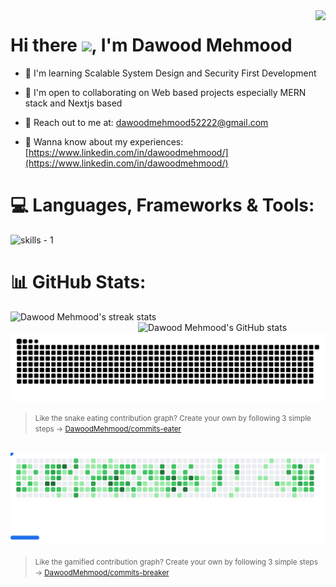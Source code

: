 <img align="right" src="https://komarev.com/ghpvc/?username=DawoodMehmood">

<h1>Hi there <img src="https://user-images.githubusercontent.com/18350557/176309783-0785949b-9127-417c-8b55-ab5a4333674e.gif">, I'm Dawood Mehmood </h1>

-  🧠  I'm learning Scalable System Design and Security First Development 
  
- 🤝  I'm open to collaborating on Web based projects especially MERN stack and Nextjs based

- 📩 Reach out to me at: [dawoodmehmood52222@gmail.com](dawoodmehmood52222@gmail.com)

- 📄 Wanna know about my experiences: [https://www.linkedin.com/in/dawoodmehmood/](https://www.linkedin.com/in/dawoodmehmood/)


# 💻 Languages, Frameworks & Tools:

<picture>
    <source media="(prefers-color-scheme: dark)" srcset="https://skillicons.dev/icons?i=html%2Ccss%2Cjavascript%2Cts%2Cpython%2Csolidity%2Creact%2Cnextjs%2Ctailwind%2Cbootstrap%2Cjquery%2Csass%2Cnodejs%2Cexpress%2Cnestjs%2Cflask%2Cfastapi%2Cmongodb%2Cmysql%2Cpostgres%2Cprisma%2Csequelize%2Cdocker%2Cfirebase%2Cgraphql%2Cpostman%2Cnpm%2Cyarn%2Cgit%2Caws&perline=15&theme=dark" />
    <source media="(prefers-color-scheme: light), (prefers-color-scheme: no-preference)" srcset="https://skillicons.dev/icons?i=html%2Ccss%2Cjavascript%2Cts%2Cpython%2Csolidity%2Creact%2Cnextjs%2Ctailwind%2Cbootstrap%2Cjquery%2Csass%2Cnodejs%2Cexpress%2Cnestjs%2Cflask%2Cfastapi%2Cmongodb%2Cmysql%2Cpostgres%2Cprisma%2Csequelize%2Cdocker%2Cfirebase%2Cgraphql%2Cpostman%2Cnpm%2Cyarn%2Cgit%2Caws&perline=15&theme=light" />
    <img src="https://skillicons.dev/icons?html%2Ccss%2Cjavascript%2Cts%2Cpython%2Csolidity%2Creact%2Cnextjs%2Ctailwind%2Cbootstrap%2Cjquery%2Csass%2Cnodejs%2Cexpress%2Cnestjs%2Cflask%2Cfastapi%2Cmongodb%2Cmysql%2Cpostgres%2Cprisma%2Csequelize%2Cdocker%2Cfirebase%2Cgraphql%2Cpostman%2Cnpm%2Cyarn%2Cgit%2Caws&perline=15&theme=light" alt="skills - 1" />
</picture>




# 📊 GitHub Stats:

  <picture>
        <source media="(prefers-color-scheme: dark)" srcset="https://streak-stats.demolab.com/?user=DawoodMehmood&theme=react&hide_border=true" />
        <source media="(prefers-color-scheme: light), (prefers-color-scheme: no-preference)" srcset="https://github-readme-streak-stats-salesp07.vercel.app/?user=DawoodMehmood&count_private=true&show_icons=true&theme=default&rank_icon=github&border_radius=10&border=61dafb" />
        <img align="left" width='300px' src="https://github-readme-streak-stats-salesp07.vercel.app/?user=DawoodMehmood&count_private=true&show_icons=true&theme=default&rank_icon=github&border_radius=10&border=61dafb" alt="Dawood Mehmood's streak stats" />
  </picture>

  <img align="right" width='300px' src="https://github-readme-stats-salesp07.vercel.app/api?username=DawoodMehmood&count_private=true&show_icons=true&theme=default&rank_icon=github&border_radius=10&border_color=61dafb" alt="Dawood Mehmood's GitHub stats" />




<picture>
  <source media="(prefers-color-scheme: dark)" srcset="https://raw.githubusercontent.com/DawoodMehmood/DawoodMehmood/output/github-contribution-grid-snake-dark.svg" />
  <source media="(prefers-color-scheme: light), (prefers-color-scheme: no-preference)" srcset="https://raw.githubusercontent.com/DawoodMehmood/DawoodMehmood/output/github-contribution-grid-snake.svg" />
  <img src="https://raw.githubusercontent.com/DawoodMehmood/DawoodMehmood/output/github-contribution-grid-snake.svg" alt="GitHub Contribution Snake" />
</picture>

> <small>Like the snake eating contribution graph? Create your own by following 3 simple steps → 
<a href="https://github.com/DawoodMehmood/commits-eater">DawoodMehmood/commits-eater</a></small>


<br/>


<picture>
  <source
    media="(prefers-color-scheme: dark)"
    srcset="images/breakout-dark.svg"
  />
  <source
    media="(prefers-color-scheme: light)"
    srcset="images/breakout-light.svg"
  />
  <img alt="Breakout Game" src="images/breakout-light.svg" />
</picture>


> <small>Like the gamified contribution graph? Create your own by following 3 simple steps → 
<a href="https://github.com/DawoodMehmood/commits-breaker">DawoodMehmood/commits-breaker</a></small>


